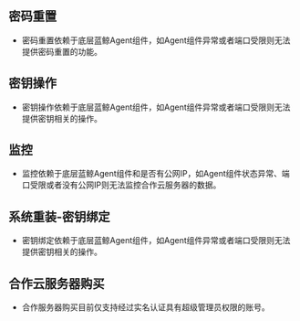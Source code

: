## 密码重置
- 密码重置依赖于底层蓝鲸Agent组件，如Agent组件异常或者端口受限则无法提供密码重置的功能。

## 密钥操作
- 密钥操作依赖于底层蓝鲸Agent组件，如Agent组件异常或者端口受限则无法提供密钥相关的操作。

## 监控
- 监控依赖于底层蓝鲸Agent组件和是否有公网IP，如Agent组件状态异常、端口受限或者没有公网IP则无法监控合作云服务器的数据。

## 系统重装-密钥绑定
-  密钥绑定依赖于底层蓝鲸Agent组件，如Agent组件异常或者端口受限则无法提供密钥相关的操作。

## 合作云服务器购买

- 合作服务器购买目前仅支持经过实名认证具有超级管理员权限的账号。 

